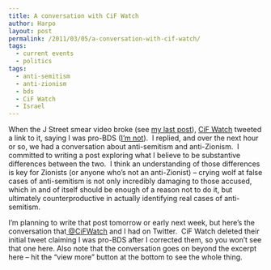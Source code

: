 ```yaml
---
title: A conversation with CiF Watch
author: Harpo
layout: post
permalink: /2011/03/05/a-conversation-with-cif-watch/
tags:
  - current events
  - politics
tags:
  - anti-semitism
  - anti-zionism
  - bds
  - CiF Watch
  - Israel
---
```

When the J Street smear video broke (see <a title="Fisking yet another smear against J Street" href="http://www.harpojaeger.com/2011/03/04/fisking-yet-another-smear-against-j-street/" target="_blank">my last post</a>), <a href="http://cifwatch.com/" target="_blank">CiF Watch</a> tweeted a link to it, saying I was pro-BDS (<a title="BDS: a threat to peace" href="http://www.harpojaeger.com/2009/11/21/bds-a-threat-to-peace/" target="_blank">I&#8217;m not</a>).  I replied, and over the next hour or so, we had a conversation about anti-semitism and anti-Zionism.  I committed to writing a post exploring what I believe to be substantive differences between the two.  I think an understanding of those differences is key for Zionists (or anyone who&#8217;s not an anti-Zionist) – crying wolf at false cases of anti-semitism is not only incredibly damaging to those accused, which in and of itself should be enough of a reason not to do it, but ultimately counterproductive in actually identifying real cases of anti-semitism.

I&#8217;m planning to write that post tomorrow or early next week, but here&#8217;s the conversation that<a href="http://twitter.com/#!/cifwatch" target="_blank"> @CiFWatch</a> and I had on Twitter.  CiF Watch deleted their initial tweet claiming I was pro-BDS after I corrected them, so you won&#8217;t see that one here. Also note that the conversation goes on beyond the excerpt here – hit the &#8220;view more&#8221; button at the bottom to see the whole thing.

<div>
</div>